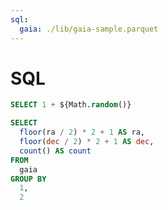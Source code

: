 ```yaml
---
sql:
  gaia: ./lib/gaia-sample.parquet
---
```


# SQL

```sql echo
SELECT 1 + ${Math.random()}
```

```sql echo
SELECT
  floor(ra / 2) * 2 + 1 AS ra,
  floor(dec / 2) * 2 + 1 AS dec,
  count() AS count
FROM
  gaia
GROUP BY
  1,
  2
```
